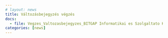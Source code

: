 ```yaml
---
# layout: news
title: Változásbejegyzés végzés
docs:
  - file: Vegzes_Valtozasbejegyzes_BITGAP Informatikai es Szolgaltato Kft_200622.pdf
categories: [news]
---
```

